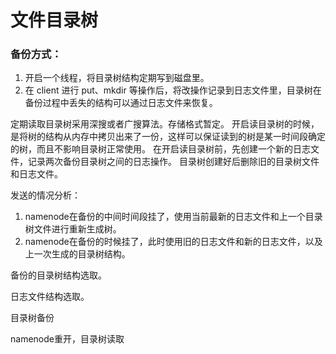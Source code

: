 # 文件目录树
### 备份方式：
1. 开启一个线程，将目录树结构定期写到磁盘里。 
2. 在 client 进行 put、mkdir 等操作后，将改操作记录到日志文件里，目录树在备份过程中丢失的结构可以通过日志文件来恢复。

定期读取目录树采用深搜或者广搜算法。存储格式暂定。
开启读目录树的时候，是将树的结构从内存中拷贝出来了一份，这样可以保证读到的树是某一时间段确定的树，而且不影响目录树正常使用。
在开启读目录树前，先创建一个新的日志文件，记录两次备份目录树之间的日志操作。
目录树创建好后删除旧的目录树文件和日志文件。

发送的情况分析：
1. namenode在备份的中间时间段挂了，使用当前最新的日志文件和上一个目录树文件进行重新生成树。
2. namenode在备份的时候挂了，此时使用旧的日志文件和新的日志文件，以及上一次生成的目录树结构。


备份的目录树结构选取。


日志文件结构选取。



目录树备份


namenode重开，目录树读取